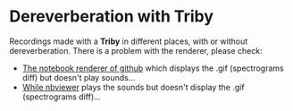 # Dereverberation with Triby

Recordings made with a **Triby** in different places, with or without dereverberation.
There is a problem with the renderer, please check:

- [The notebook renderer of github](https://github.com/ArthurBel/triby_results/blob/master/triby_results.ipynb) which displays the .gif (spectrograms diff) but doesn't play sounds...
- [While nbviewer](http://nbviewer.ipython.org/github/arthurbel/triby_results/blob/master/triby_results.ipynb) plays the sounds but doesn't display the .gif (spectrograms diff)...